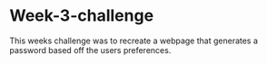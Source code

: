 # Week-3-challenge

This weeks challenge was to recreate a webpage that generates a password based off the users preferences. 
